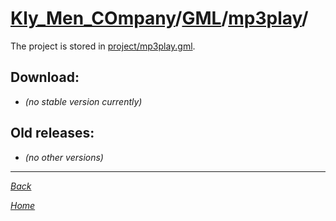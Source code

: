 ﻿# [Kly_Men_COmpany](https://github.com/aleksusklim/Kly_Men_COmpany "Kly_Men_COmpany")/[GML](https://github.com/aleksusklim/Kly_Men_COmpany/tree/master/GML "Kly_Men_COmpany/GML/")/[mp3play](https://github.com/aleksusklim/mp3play "Kly_Men_COmpany/GML/mp3play/")/

The project is stored in [project/mp3play.gml](./project/mp3play.gml).

## Download:

- _(no stable version currently)_

## Old releases:

- _(no other versions)_

---

_[Back](https://github.com/aleksusklim/Kly_Men_COmpany/tree/master/GML "Kly_Men_COmpany/GML/")_

_[Home](https://github.com/aleksusklim/Kly_Men_COmpany "Kly_Men_COmpany")_
